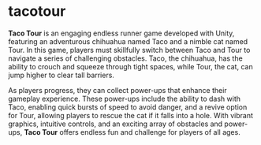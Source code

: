 # tacotour

**Taco Tour** is an engaging endless runner game developed with Unity, featuring an adventurous chihuahua named Taco and a nimble cat named Tour. In this game, players must skillfully switch between Taco and Tour to navigate a series of challenging obstacles. Taco, the chihuahua, has the ability to crouch and squeeze through tight spaces, while Tour, the cat, can jump higher to clear tall barriers. 

As players progress, they can collect power-ups that enhance their gameplay experience. These power-ups include the ability to dash with Taco, enabling quick bursts of speed to avoid danger, and a revive option for Tour, allowing players to rescue the cat if it falls into a hole. With vibrant graphics, intuitive controls, and an exciting array of obstacles and power-ups, **Taco Tour** offers endless fun and challenge for players of all ages.

